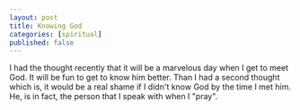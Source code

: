```yaml
---
layout: post
title: Knowing God
categories: [spiritual]
published: false
---
```


I had the thought recently that it will be a marvelous day when I get to meet God. It will be fun to get to know him better. Than I had a second thought which is, it would be a real shame if I didn't know God by the time I met him. He, is in fact, the person that I speak with when I "pray". 